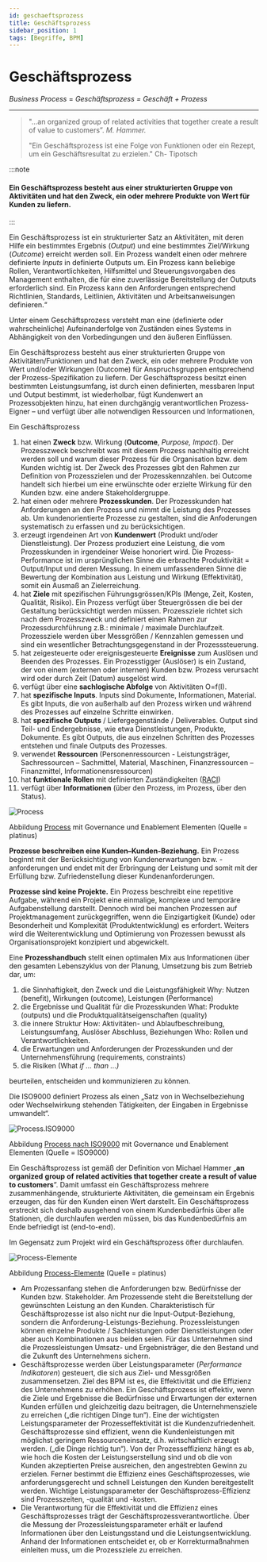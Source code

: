 ```yaml
---
id: geschaeftsprozess
title: Geschäftsprozess
sidebar_position: 1
tags: [Begriffe, BPM]
---
```


# Geschäftsprozess

*Business Process* = *Geschäftsprozess = Geschäft + Prozess*

------

> "...an organized group of related activities that together create a result of value to customers”. *M. Hammer.*
>
> "Ein Geschäftsprozess ist eine Folge von Funktionen oder ein Rezept, um ein Geschäftsresultat zu erzielen." Ch- Tipotsch



:::note

<h4>Ein Geschäftsprozess besteht aus einer strukturierten Gruppe von Aktivitäten und hat den Zweck, ein oder mehrere Produkte von Wert für Kunden zu liefern.</h4>

:::

Ein Geschäftsprozess ist ein strukturierter Satz an Aktivitäten, mit deren Hilfe ein bestimmtes Ergebnis (*Output*) und eine bestimmtes Ziel/Wirkung (*Outcome*) erreicht werden soll. Ein Prozess wandelt einen oder mehrere definierte *Inputs* in definierte Outputs um. Ein Prozess kann beliebige Rollen, Verantwortlichkeiten, Hilfsmittel und Steuerungsvorgaben des Management enthalten, die für eine zuverlässige Bereitstellung der Outputs erforderlich sind. Ein Prozess kann den Anforderungen entsprechend Richtlinien, Standards, Leitlinien, Aktivitäten und Arbeitsanweisungen definieren.“

Unter einem Geschäftsprozess versteht man eine (definierte oder wahrscheinliche) Aufeinanderfolge von Zuständen eines Systems in Abhängigkeit von den Vorbedingungen und den äußeren Einflüssen.

Ein Geschäftsprozess besteht aus einer strukturierten Gruppe von Aktivitäten/Funktionen und hat den Zweck, ein oder mehrere Produkte von Wert und/oder Wirkungen (Outcome) für Anspruchsgruppen entsprechend der Prozess-Spezifikation zu liefern. Der Geschäftsprozess besitzt einen bestimmten Leistungsumfang, ist durch einen definierten, messbaren Input und Output bestimmt, ist wiederholbar, fügt Kundenwert an Prozessobjekten hinzu, hat einen durchgängig verantwortlichen Prozess-Eigner – und verfügt über alle notwendigen Ressourcen und Informationen,



Ein Geschäftsprozess 

1. hat einen **Zweck** bzw. Wirkung (**Outcome**, *Purpose, Impact*). Der Prozesszweck beschreibt was mit diesem Prozess nachhaltig erreicht werden soll und warum dieser Prozess für die Organisation bzw. dem Kunden wichtig ist. Der Zweck des Prozesses gibt den Rahmen zur Definition von Prozesszielen und der Prozesskennzahlen. bei Outcome handelt sich hierbei um eine erwünschte oder erzielte Wirkung für den Kunden bzw. eine andere Stakeholdergruppe. 
2. hat einen oder mehrere **Prozesskunden**. Der Prozesskunden hat Anforderungen an den Prozess und nimmt die Leistung des Prozesses ab. Um kundenorientierte Prozesse zu gestalten, sind die Anfoderungen systematisch zu erfassen und zu berücksichtigen. 
3. erzeugt irgendeinen Art von **Kundenwert** (Produkt und/oder Dienstleistung). Der Prozess produziert eine Leistung, die vom Prozesskunden in irgendeiner Weise honoriert wird. Die Prozess-Performance ist im ursprünglichen Sinne die erbrachte Produktivität = Output/Input und deren Messung. In einem umfassenderen Sinne die Bewertung der Kombination aus Leistung und Wirkung (Effektivität), somit ein Ausmaß an Zielerreichung.
4. hat **Ziele** mit spezifischen Führungsgrössen/KPIs (Menge, Zeit, Kosten, Qualität, Risiko). Ein Prozess verfügt über Steuergrössen die bei der Gestaltung berücksichtigt werden müssen. Prozessziele richtet sich nach dem Prozesszweck und definiert einen Rahmen zur Prozessdurchführung z.B.: minimale / maximale Durchlaufzeit. Prozessziele werden über Messgrößen / Kennzahlen gemessen und sind ein wesentlicher Betrachtungsgegenstand in der Prozesssteuerung. 
5. hat zeigesteuerte oder ereignisgesteuerte **Ereignisse** zum Auslösen und Beenden des Prozesses. Ein Prozesstigger (Auslöser) is ein Zustand, der von einem (externen oder internen) Kunden bzw.
   Prozess verursacht wird oder durch Zeit (Datum) ausgelöst wird.
6. verfügt über eine **sachlogische Abfolge** von Aktivitäten O=f(I). 
7. hat **spezifische Inputs**. Inputs sind Dokumente, Informationen, Material. Es gibt Inputs, die von
   außerhalb auf den Prozess wirken und während des Prozesses auf einzelne Schritte
   einwirken.
8. hat **spezifische Outputs** / Liefergegenstände / Deliverables. Output sind Teil- und Endergebnisse, wie etwa Dienstleistungen, Produkte, Dokumente. Es gibt Outputs, die aus einzelnen Schritten des Prozesses entstehen und finale Outputs des Prozesses.
9. verwendet **Ressourcen** (Personenressourcen - Leistungsträger, Sachressourcen – Sachmittel, Material, Maschinen, Finanzressourcen – Finanzmittel, Informationensressourcen)
10. hat **funktionale Rollen** mit definierten Zuständigkeiten ([RACI](https://de.wikipedia.org/wiki/RACI/)) 
11. verfügt über **Informationen** (über den Prozess, im Prozess, über den Status). 

![Process](/img/process.png)

Abbildung [Process](/img/process.png) mit Governance und Enablement Elementen (Quelle = platinus)



**Prozesse beschreiben eine Kunden–Kunden-Beziehung.** Ein Prozess beginnt mit der Berücksichtigung von Kundenerwartungen bzw. -anforderungen und endet mit der Erbringung der Leistung und somit mit der Erfüllung bzw. Zufriedenstellung dieser Kundenanforderungen. 

**Prozesse sind keine Projekte.** Ein Prozess beschreibt eine repetitive Aufgabe, während ein Projekt eine einmalige, komplexe und temporäre Aufgabenstellung darstellt. Dennoch wird bei manchen Prozessen
auf Projektmanagement zurückgegriffen, wenn die Einzigartigkeit (Kunde) oder Besonderheit
und Komplexität (Produktentwicklung) es erfordert. Weiters wird die Weiterentwicklung und
Optimierung von Prozessen bewusst als Organisationsprojekt konzipiert und abgewickelt.



Eine **Prozesshandbuch** stellt einen optimalen Mix aus Informationen über den gesamten Lebenszyklus von der Planung, Umsetzung bis zum Betrieb dar, um:

1. die Sinnhaftigkeit, den Zweck und die Leistungsfähigkeit 
    Why: Nutzen (benefit), Wirkungen (outcome), Leistungen (Performance)
2. die Ergebnisse und Qualität für die Prozesskunden
    What: Produkte (outputs) und die Produktqualitätseigenschaften (quality)
3. die innere Struktur 
    How: Aktivitäten- und Ablaufbeschreibung, Leistungsumfang, Auslöser Abschluss, Beziehungen
   Who: Rollen und Verantwortlichkeiten.
4. die Erwartungen und Anforderungen der Prozesskunden und der Unternehmensführung
    (requirements, constraints)
5. die Risiken (What *if* *…* *than* *…)* 

beurteilen, entscheiden und kommunizieren zu können. 



Die ISO9000 definiert Prozess als einen „Satz von in Wechselbeziehung oder Wechselwirkung stehenden Tätigkeiten, der Eingaben in Ergebnisse umwandelt“. 

![Process.ISO9000](/img/process3.png)

Abbildung [Process nach ISO9000](/img/process3.png) mit Governance und Enablement Elementen (Quelle = ISO9000)

Ein Geschäftsprozess ist gemäß der Definition von Michael Hammer „**an** **organized** **group** **of** **related activities that together create a result of value to customers**”. Damit umfasst ein Geschäftsprozess mehrere zusammenhängende, strukturierte Aktivitäten, die gemeinsam ein Ergebnis erzeugen, das für den Kunden einen Wert darstellt. Ein Geschäftsprozess erstreckt sich deshalb ausgehend von einem Kundenbedürfnis über alle Stationen, die durchlaufen werden müssen, bis das Kundenbedürfnis am Ende befriedigt ist (end-to-end). 

Im Gegensatz zum Projekt wird ein Geschäftsprozess öfter durchlaufen. 

![Process-Elemente](/img/process2.png)

Abbildung [Process-Elemente](/img/process2.png) (Quelle = platinus)

- Am Prozessanfang stehen die Anforderungen bzw. Bedürfnisse der Kunden bzw. Stakeholder. Am Prozessende steht die Bereitstellung der gewünschten Leistung an den Kunden. Charakteristisch für Geschäftsprozesse ist also nicht nur die Input-Output-Beziehung, sondern die Anforderung-Leistungs-Beziehung. Prozessleistungen können einzelne Produkte / Sachleistungen oder Dienstleistungen oder aber auch Kombinationen aus beiden seien. Für das Unternehmen sind die Prozessleistungen Umsatz- und Ergebnisträger, die den Bestand und die Zukunft des Unternehmens sichern. 
- Geschäftsprozesse werden über Leistungsparameter (*Performance Indikatoren*) gesteuert, die sich aus Ziel- und Messgrößen zusammensetzen. Ziel des BPM ist es, die Effektivität und die Effizienz des Unternehmens zu erhöhen. Ein Geschäftsprozess ist effektiv, wenn die Ziele und Ergebnisse die Bedürfnisse und Erwartungen der externen Kunden erfüllen und gleichzeitig dazu beitragen, die Unternehmensziele zu erreichen („die richtigen Dinge tun“). Eine der wichtigsten Leistungsparameter der Prozesseffektivität ist die Kundenzufriedenheit. Geschäftsprozesse sind effizient, wenn die Kundenleistungen mit möglichst geringem Ressourceneinsatz, d.h. wirtschaftlich erzeugt werden. („die Dinge richtig tun“). Von der Prozesseffizienz hängt es ab, wie hoch die Kosten der Leistungserstellung sind und ob die von Kunden akzeptierten Preise ausreichen, den angestrebten Gewinn zu erzielen. Ferner bestimmt die Effizienz eines Geschäftsprozesses, wie anforderungsgerecht und schnell Leistungen den Kunden bereitgestellt werden. Wichtige Leistungsparameter der Geschäftsprozess-Effizienz sind Prozesszeiten, -qualität und -kosten.
- Die Verantwortung für die Effektivität und die Effizienz eines Geschäftsprozesses trägt der Geschäftsprozessverantwortliche. Über die Messung der Prozessleistungsparameter erhält er laufend Informationen über den Leistungsstand und die Leistungsentwicklung. Anhand der Informationen entscheidet er, ob er Korrekturmaßnahmen einleiten muss, um die Prozessziele zu erreichen. 